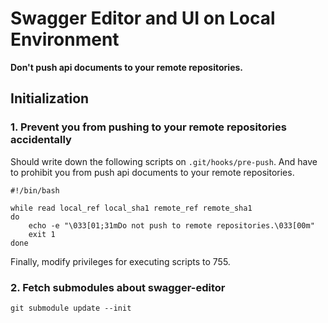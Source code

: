 # Swagger Editor and UI on Local Environment

**Don't push api documents to your remote repositories.**

## Initialization

### 1. Prevent you from pushing to your remote repositories accidentally

Should write down the following scripts on `.git/hooks/pre-push`.
And have to prohibit you from push api documents to your remote repositories.

```
#!/bin/bash

while read local_ref local_sha1 remote_ref remote_sha1
do
    echo -e "\033[01;31mDo not push to remote repositories.\033[00m"
    exit 1
done
```

Finally, modify privileges for executing scripts to 755.

### 2. Fetch submodules about swagger-editor

```
git submodule update --init
```
